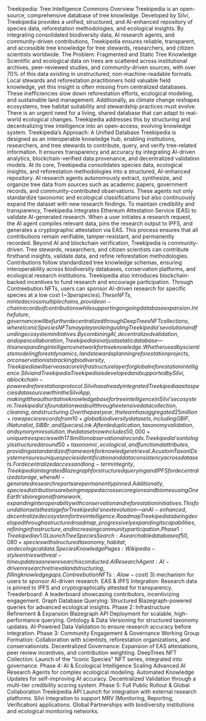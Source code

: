 Treekipedia: Tree Intelligence Commons
Overview
Treekipedia is an open-source, comprehensive database of tree knowledge. Developed by Silvi, Treekipedia provides a unified, structured, and AI-enhanced repository of species data, reforestation methodologies, and ecological insights. By integrating consolidated biodiversity data, AI research agents, and community-driven contributions, Treekipedia ensures reliable, transparent, and accessible tree knowledge for tree stewards, researchers, and citizen scientists worldwide.
The Problem: Fragmented and Static Tree Knowledge
Scientific and ecological data on trees are scattered across institutional archives, peer-reviewed studies, and community-driven sources, with over 70% of this data existing in unstructured, non-machine-readable formats. Local stewards and reforestation practitioners hold valuable field knowledge, yet this insight is often missing from centralized databases. These inefficiencies slow down reforestation efforts, ecological modeling, and sustainable land management.
Additionally, as climate change reshapes ecosystems, tree habitat suitability and stewardship practices must evolve. There is an urgent need for a living, shared database that can adapt to real-world ecological changes. Treekipedia addresses this by structuring and decentralizing tree intelligence into an open-access, evolving knowledge system.
Treekipedia’s Approach: A Unified Database
Treekipedia is designed as an interoperable knowledge hub, enabling institutions, researchers, and tree stewards to contribute, query, and verify tree-related information. It ensures transparency and accuracy by integrating AI-driven analytics, blockchain-verified data provenance, and decentralized validation models.
At its core, Treekipedia consolidates species data, ecological insights, and reforestation methodologies into a structured, AI-enhanced repository. AI research agents autonomously extract, synthesize, and organize tree data from sources such as academic papers, government records, and community-contributed observations. These agents not only standardize taxonomic and ecological classifications but also continuously expand the dataset with new research findings.
To maintain credibility and transparency, Treekipedia integrates Ethereum Attestation Service (EAS) to validate AI-generated research. When a user initiates a research request, the AI agent compiles relevant data, pins the research output to IPFS, and generates a cryptographic attestation via EAS. This process ensures that all contributions remain verifiable, tamper-resistant, and permanently recorded.
Beyond AI and blockchain verification, Treekipedia is community-driven. Tree stewards, researchers, and citizen scientists can contribute firsthand insights, validate data, and refine reforestation methodologies. Contributions follow standardized tree knowledge schemas, ensuring interoperability across biodiversity databases, conservation platforms, and ecological research institutions.
Treekipedia also introduces blockchain-backed incentives to fund research and encourage participation. Through Contreebution NFTs, users can sponsor AI-driven research for specific species at a low cost (~$3 per species). These NFTs, minted across multiple chains, provide on-chain records of contributions while supporting ongoing database expansion. In the future, governance will be further decentralized through DeepTrees NFT collections, where Iconic Species NFTs may play a role in guiding Treekipedia’s evolution and funding ecosystem initiatives.
By combining AI, decentralized validation, and open collaboration, Treekipedia is not just a static database—it is an expanding intelligence network for tree knowledge. Whether used by scientists modeling forest dynamics, land stewards planning reforestation projects, or conservationists tracking biodiversity, Treekipedia will serve as a core infrastructure layer for global reforestation intelligence.
Silvi and Treekipedia
Treekipedia is developed and supported by Silvi, a blockchain-powered reforestation protocol. Silvi has already integrated Treekipedia as its species data source within the Silvi App, making it the authoritative knowledge base for tree intelligence in Silvi’s ecosystem.
Treekipedia’s foundation was built through extensive data collection, cleaning, and structuring. Over the past year, the team has aggregated 25 million+ raw species records from 10+ global biodiversity datasets, including GBIF, iNaturalist, SiBBr, and SpeciesLink. After deduplication, taxonomy validation, and synonym resolution, the dataset now includes 50,000+ unique tree species with 17.6 million observational records.
Treekipedia’s ontology is structured around 50+ taxonomic, ecological, and functional attributes, providing a standardized framework for knowledge retrieval. A custom TaxonID system ensures unique species identification and data consistency across datasets.
For decentralized access and long-term integrity, Treekipedia integrates Blazegraph for structured querying and IPFS for decentralized storage, where AI-generated research reports are permanently pinned. Additionally, species distributions are being mapped across ecoregions and biomes using OneEarth’s bioregional framework, expanding interoperability with conservation and reforestation initiatives.
This foundation sets the stage for Treekipedia’s next evolution—an AI-enhanced, decentralized ecosystem for tree intelligence.
Roadmap
Treekipedia is being developed through a structured roadmap, progressively expanding its capabilities, refining infrastructure, and increasing community participation.
Phase 1: Treekipedia v1.0 Launch
Tree Species Search: A searchable database of 50,080+ species with structured taxonomy, habitat, and ecological data.
Species Knowledge Pages: Wikipedia-style entries with real-time updates as new research is conducted.
AI Research Agent: AI-driven research retrieval and structuring, filling knowledge gaps.
Contreebution NFTs: A low-cost (~$3) mechanism for users to sponsor AI-driven research.
EAS & IPFS Integration: Research data is pinned to IPFS and cryptographically attested for transparency.
Treederboard: A leaderboard showcasing contributors, incentivizing engagement.
Graph Database Querying: Structured Blazegraph-powered queries for advanced ecological insights.
Phase 2: Infrastructure Refinement & Expansion
Blazegraph API Deployment for scalable, high-performance querying.
Ontology & Data Versioning for structured taxonomy updates.
AI-Powered Data Validation to ensure research accuracy before integration.
Phase 3: Community Engagement & Governance
Working Group Formation: Collaboration with scientists, reforestation organizations, and conservationists.
Decentralized Governance: Expansion of EAS attestations, peer review incentives, and contribution weighting.
DeepTrees NFT Collection: Launch of the "Iconic Species" NFT series, integrated into governance.
Phase 4: AI & Ecological Intelligence Scaling
Advanced AI Research Agents for complex ecological modeling.
Automated Knowledge Updates for self-improving AI accuracy.
Decentralized Validation through a multi-tier credibility scoring system.
Phase 5: Full Public Rollout & Global Collaboration
Treekipedia API Launch for integration with external research platforms.
Silvi Integration to support MRV (Monitoring, Reporting, Verification) applications.
Global Partnerships with biodiversity institutions and ecological monitoring networks.

